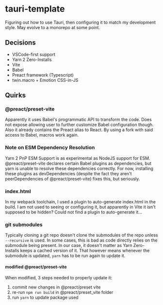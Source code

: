 # tauri-template

Figuring out how to use Tauri, then configuring it to match my development style. May evolve to a monorepo at some point.

## Decisions

- VSCode-first support
- Yarn 2 Zero-Installs
- Vite
- Babel
- Preact framework (Typescript)
- twin.macro + Emotion CSS-in-JS

## Quirks

### @preact/preset-vite

Apparently it uses Babel's programmatic API to transform the code. Does not expose allowing user to further customize Babel configuration though. Also it already contains the Preact alias to React. By using a fork with said access to Babel, macros work again.

### Note on ESM Dependency Resolution

Yarn 2 PnP ESM Support is as experimental as NodeJS support for ESM. @preact/preset-vite declares certain Babel plugins as dependencies, but yarn is unable to resolve these dependencies correctly. For now, installing these plugins as devDependencies (despite the fact they aren't peerDependencies of @preact/preset-vite) fixes this, but seriously.

### index.html

In my webpack toolchain, I used a plugin to auto-generate index.html in the build. I am not used to seeing or configuring it, but apparently in Vite it isn't supposed to be hidden? Could not find a plugin to auto-generate it...

### git submodules

Typically cloning a git repo doesn't clone the submodules of the repo unless `--recursive` is used. In some cases, this is bad as code directly relies on the submodule being present. In our case, it doesn't matter as Yarn Zero-Installs keeps a cached version of it. That however means whenever the submodule is updated, `yarn` has to be run again to update it.

#### modified @preact/preset-vite

When modified, 3 steps needed to properly update it:

1. commit new changes in @preact/preset vite
2. re-run `npm run build` in @preact/preset_vite folder
3. run `yarn` to update package used
